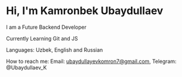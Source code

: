 # Hi, I'm Kamronbek Ubaydullaev
I am a Future Backend Developer

Currently Learning Git and JS

Languages: Uzbek, English and Russian

How to reach me: Email: ubaydullayevkomron7@gmail.com, Telegram: @Ubaydullaev_K
